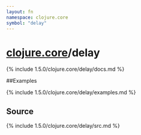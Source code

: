```yaml
---
layout: fn
namespace: clojure.core
symbol: "delay"
---
```


# [clojure.core](../)/delay

{% include 1.5.0/clojure.core/delay/docs.md %}

##Examples

{% include 1.5.0/clojure.core/delay/examples.md %}
## Source
{% include 1.5.0/clojure.core/delay/src.md %}

